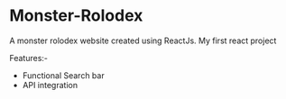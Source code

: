 # Monster-Rolodex
A monster rolodex website created using ReactJs. My first react project

Features:-
- Functional Search bar
- API integration
